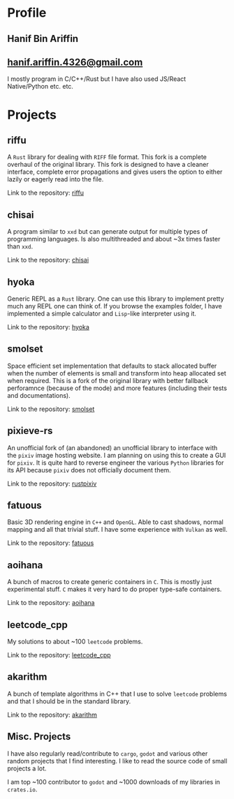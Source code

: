 # Profile
## Hanif Bin Ariffin
## hanif.ariffin.4326@gmail.com

I mostly program in C/C++/Rust but I have also used JS/React Native/Python etc. etc.


# Projects

## riffu

A `Rust` library for dealing with `RIFF` file format.
This fork is a complete overhaul of the original library.
This fork is designed to have a cleaner interface, complete error propagations and gives users the option to either lazily or eagerly read into the file.

Link to the repository: [riffu](https://github.com/hbina/riffu)

## chisai

A program similar to `xxd` but can generate output for multiple types of programming languages. Is also multithreaded and about ~3x times faster than `xxd`.

Link to the repository: [chisai](https://github.com/hbina/chisai)

## hyoka

Generic REPL as a `Rust` library. One can use this library to implement pretty much any REPL one can think of. If you browse the examples folder, I have implemented a simple calculator and `Lisp`-like interpreter using it.

Link to the repository: [hyoka](https://github.com/hbina/hyoka)

## smolset

Space efficient set implementation that defaults to stack allocated buffer when the number of elements is small and transform into heap allocated set when required. This is a fork of the original library with better fallback perforamnce (because of the mode) and more features (including their tests and documentations).

Link to the repository: [smolset](https://github.com/hbina/smolset)

## pixieve-rs

An unofficial fork of (an abandoned) an unofficial library to interface with the `pixiv` image hosting website. I am planning on using this to create a GUI for `pixiv`. It is quite hard to reverse engineer the various `Python` libraries for its API because `pixiv` does not officially document them.

Link to the repository: [rustpixiv](https://github.com/hbina/rustpixiv)

## fatuous

Basic 3D rendering engine in `C++` and `OpenGL`. Able to cast shadows, normal mapping and all that trivial stuff. I have some experience with `Vulkan` as well.

Link to the repository: [fatuous](https://github.com/hbina/fatuous)

## aoihana

A bunch of macros to create generic containers in `C`. This is mostly just experimental stuff. `C` makes it very hard to do proper type-safe containers.

Link to the repository: [aoihana](https://github.com/hbina/aoihana)

## leetcode_cpp

My solutions to about ~100 `leetcode` problems.

Link to the repository: [leetcode_cpp](https://github.com/hbina/leetcode_cpp)

## akarithm

A bunch of template algorithms in C++ that I use to solve `leetcode` problems and that I should be in the standard library.

Link to the repository: [akarithm](https://github.com/hbina/akarithm)

## Misc. Projects

I have also regularly read/contribute to `cargo`, `godot` and various other random projects that I find interesting. I like to read the source code of small projects a lot.

I am top ~100 contributor to `godot` and ~1000 downloads of my libraries in `crates.io`.
